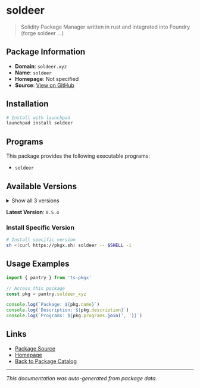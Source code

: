 # soldeer

> Solidity Package Manager written in rust and integrated into Foundry (forge soldeer ...)

## Package Information

- **Domain**: `soldeer.xyz`
- **Name**: `soldeer`
- **Homepage**: Not specified
- **Source**: [View on GitHub](https://github.com/pkgxdev/pantry/tree/main/projects/soldeer.xyz/package.yml)

## Installation

```bash
# Install with launchpad
launchpad install soldeer
```

## Programs

This package provides the following executable programs:

- `soldeer`

## Available Versions

<details>
<summary>Show all 3 versions</summary>

- `0.5.4`, `0.5.3`, `0.5.2`

</details>

**Latest Version**: `0.5.4`

### Install Specific Version

```bash
# Install specific version
sh <(curl https://pkgx.sh) soldeer -- $SHELL -i
```

## Usage Examples

```typescript
import { pantry } from 'ts-pkgx'

// Access this package
const pkg = pantry.soldeer_xyz

console.log(`Package: ${pkg.name}`)
console.log(`Description: ${pkg.description}`)
console.log(`Programs: ${pkg.programs.join(', ')}`)
```

## Links

- [Package Source](https://github.com/pkgxdev/pantry/tree/main/projects/soldeer.xyz/package.yml)
- [Homepage](#)
- [Back to Package Catalog](../package-catalog.md)

---

*This documentation was auto-generated from package data.*
